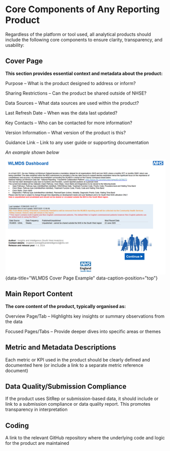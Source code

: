 # Core Components of Any Reporting Product
Regardless of the platform or tool used, all analytical products should include the following core components to ensure clarity, transparency, and usability:

## Cover Page
**This section provides essential context and metadata about the product:** 

Purpose – What is the product designed to address or inform?

Sharing Restrictions – Can the product be shared outside of NHSE?

Data Sources – What data sources are used within the product?

Last Refresh Date – When was the data last updated?

Key Contacts – Who can be contacted for more information?

Version Information – What version of the product is this?

Guidance Link – Link to any user guide or supporting documentation


*An example shown below*

![WLMDS Cover Page Example](images/wlmds_snip.png "WLMDS Cover Page Example"){data-title="WLMDS Cover Page Example" data-caption-position="top"}


## Main Report Content
**The core content of the product, typically organised as:**

Overview Page/Tab – Highlights key insights or summary observations from the data

Focused Pages/Tabs – Provide deeper dives into specific areas or themes


## Metric and Metadata Descriptions

Each metric or KPI used in the product should be clearly defined and documented here (or include a link to a separate metric reference document)

## Data Quality/Submission Compliance

If the product uses SitRep or submission-based data, it should include or link to a submission compliance or data quality report. This promotes transparency in interpretation

## Coding

A link to the relevant GitHub repository where the underlying code and logic for the product are maintained

